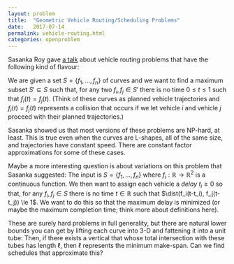 ```yaml
---
layout: problem
title:  "Geometric Vehicle Routing/Scheduling Problems"
date:   2017-07-14
permalink: vehicle-routing.html
categories: openproblem
---
```

$\DeclareMathOperator{\dist}{dist}$Sasanka Roy gave [a talk](http://cglab.ca/seminar/2019/sasankaRouting.html) about vehicle routing problems that have the following kind of flavour:

We are given a set $S=\lbrace f_1,\ldots,f_n\rbrace$ of curves and we want to find a maximum subset $S'\subseteq S$ such that, for any two $f_i,f_j\in S'$ there is no time $0\le t\le 1$ such that $f_i(t)=f_j(t)$.  (Think of these curves as planned vehicle trajectories and $f_i(t)=f_j(t)$ represents a collision that occurs if we let vehicle $i$ and vehicle $j$ proceed with their planned trajectories.)

Sasanka showed us that most versions of these problems are NP-hard, at least.  This is true even when the curves are L-shapes, all of the same size, and trajectories have constant speed.  There are constant factor approximations for some of these cases.

Maybe a more interesting question is about variations on this problem that Sasanka suggested:  The input is $S=\lbrace f_1,\ldots,f_n \rbrace$ where $f_i:\mathbb{R}\to\mathbb{R}^2$ is a continuous function.  We then want to  assign each vehicle a *delay* $t_i\ge 0$ so that, for any $f_i,f_j\in S$ there is no time $t\in\mathbb{R}$ such that $\dist(f_i(t-t_i), f_j(t-t_j)) \le 1$.
We want to do this so that the maximum delay is minimized (or maybe the maximum completion time; think more about definitions here).

These are surely hard problems in full generality, but there are natural lower bounds you can get by lifting each curve into 3-D and fattening it into a unit tube:  Then, if there exists a vertical that whose total intersection with these tubes has length $\ell$, then $\ell$ represents the minimum make-span.  Can we find schedules that approximate this?
